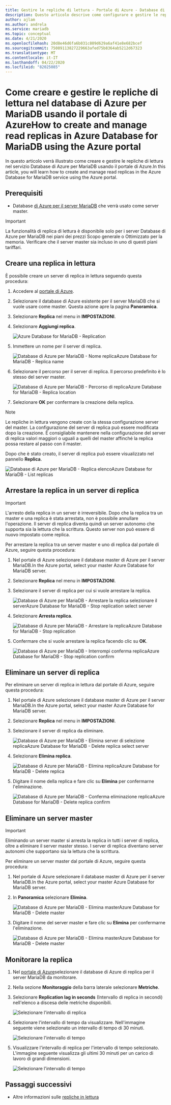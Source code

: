 ```yaml
---
title: Gestire le repliche di lettura - Portale di Azure - Database di Azure per MariaDBManage read replicas - Azure portal - Azure Database for MariaDB
description: Questo articolo descrive come configurare e gestire le repliche di lettura nel database di Azure per MariaDB usando il portale
author: ajlam
ms.author: andrela
ms.service: mariadb
ms.topic: conceptual
ms.date: 4/21/2020
ms.openlocfilehash: 20d8e46d6fa6b031c809d629a6af41e8e682bcef
ms.sourcegitcommit: 75089113827229663afed75b8364ab5212d67323
ms.translationtype: MT
ms.contentlocale: it-IT
ms.lasthandoff: 04/22/2020
ms.locfileid: "82025085"
---
```

# <a name="how-to-create-and-manage-read-replicas-in-azure-database-for-mariadb-using-the-azure-portal"></a>Come creare e gestire le repliche di lettura nel database di Azure per MariaDB usando il portale di AzureHow to create and manage read replicas in Azure Database for MariaDB using the Azure portal

In questo articolo verrà illustrato come creare e gestire le repliche di lettura nel servizio Database di Azure per MariaDB usando il portale di Azure.In this article, you will learn how to create and manage read replicas in the Azure Database for MariaDB service using the Azure portal.

## <a name="prerequisites"></a>Prerequisiti

- Database [di Azure per il server MariaDB](quickstart-create-mariadb-server-database-using-azure-portal.md) che verrà usato come server master.

> [!IMPORTANT]
> La funzionalità di replica di lettura è disponibile solo per i server Database di Azure per MariaDB nei piani dei prezzi Scopo generale o Ottimizzato per la memoria. Verificare che il server master sia incluso in uno di questi piani tariffari.

## <a name="create-a-read-replica"></a>Creare una replica in lettura

È possibile creare un server di replica in lettura seguendo questa procedura:

1. Accedere al [portale di Azure](https://portal.azure.com/).

2. Selezionare il database di Azure esistente per il server MariaDB che si vuole usare come master. Questa azione apre la pagina **Panoramica**.

3. Selezionare **Replica** nel menu in **IMPOSTAZIONI**.

4. Selezionare **Aggiungi replica**.

   ![Azure Database for MariaDB - Replication](./media/howto-read-replica-portal/add-replica.png)

5. Immettere un nome per il server di replica.

    ![Database di Azure per MariaDB - Nome replicaAzure Database for MariaDB - Replica name](./media/howto-read-replica-portal/replica-name.png)

6. Selezionare il percorso per il server di replica. Il percorso predefinito è lo stesso del server master.

    ![Database di Azure per MariaDB - Percorso di replicaAzure Database for MariaDB - Replica location](./media/howto-read-replica-portal/replica-location.png)

7. Selezionare **OK** per confermare la creazione della replica.

> [!NOTE]
> Le repliche in lettura vengono create con la stessa configurazione server del master. La configurazione del server di replica può essere modificata dopo la creazione. È consigliabile mantenere nella configurazione del server di replica valori maggiori o uguali a quelli del master affinché la replica possa restare al passo con il master.

Dopo che è stato creato, il server di replica può essere visualizzato nel pannello **Replica**.

   ![Database di Azure per MariaDB - Replica elencoAzure Database for MariaDB - List replicas](./media/howto-read-replica-portal/list-replica.png)

## <a name="stop-replication-to-a-replica-server"></a>Arrestare la replica in un server di replica

> [!IMPORTANT]
> L'arresto della replica in un server è irreversibile. Dopo che la replica tra un master e una replica è stata arrestata, non è possibile annullare l'operazione. Il server di replica diventa quindi un server autonomo che supporta sia la lettura che la scrittura. Questo server non può essere di nuovo impostato come replica.

Per arrestare la replica tra un server master e uno di replica dal portale di Azure, seguire questa procedura:

1. Nel portale di Azure selezionare il database master di Azure per il server MariaDB.In the Azure portal, select your master Azure Database for MariaDB server. 

2. Selezionare **Replica** nel menu in **IMPOSTAZIONI**.

3. Selezionare il server di replica per cui si vuole arrestare la replica.

   ![Database di Azure per MariaDB - Arrestare la replica selezionare il serverAzure Database for MariaDB - Stop replication select server](./media/howto-read-replica-portal/stop-replication-select.png)

4. Selezionare **Arresta replica**.

   ![Database di Azure per MariaDB - Arrestare la replicaAzure Database for MariaDB - Stop replication](./media/howto-read-replica-portal/stop-replication.png)

5. Confermare che si vuole arrestare la replica facendo clic su **OK**.

   ![Database di Azure per MariaDB - Interrompi conferma replicaAzure Database for MariaDB - Stop replication confirm](./media/howto-read-replica-portal/stop-replication-confirm.png)

## <a name="delete-a-replica-server"></a>Eliminare un server di replica

Per eliminare un server di replica in lettura dal portale di Azure, seguire questa procedura:

1. Nel portale di Azure selezionare il database master di Azure per il server MariaDB.In the Azure portal, select your master Azure Database for MariaDB server.

2. Selezionare **Replica** nel menu in **IMPOSTAZIONI**.

3. Selezionare il server di replica da eliminare.

   ![Database di Azure per MariaDB - Elimina server di selezione replicaAzure Database for MariaDB - Delete replica select server](./media/howto-read-replica-portal/delete-replica-select.png)

4. Selezionare **Elimina replica**.

   ![Database di Azure per MariaDB - Elimina replicaAzure Database for MariaDB - Delete replica](./media/howto-read-replica-portal/delete-replica.png)

5. Digitare il nome della replica e fare clic su **Elimina** per confermarne l'eliminazione.  

   ![Database di Azure per MariaDB - Conferma eliminazione replicaAzure Database for MariaDB - Delete replica confirm](./media/howto-read-replica-portal/delete-replica-confirm.png)

## <a name="delete-a-master-server"></a>Eliminare un server master

> [!IMPORTANT]
> Eliminando un server master si arresta la replica in tutti i server di replica, oltre a eliminare il server master stesso. I server di replica diventano server autonomi che supportano sia la lettura che la scrittura.

Per eliminare un server master dal portale di Azure, seguire questa procedura:

1. Nel portale di Azure selezionare il database master di Azure per il server MariaDB.In the Azure portal, select your master Azure Database for MariaDB server.

2. In **Panoramica** selezionare **Elimina**.

   ![Database di Azure per MariaDB - Elimina masterAzure Database for MariaDB - Delete master](./media/howto-read-replica-portal/delete-master-overview.png)

3. Digitare il nome del server master e fare clic su **Elimina** per confermarne l'eliminazione.  

   ![Database di Azure per MariaDB - Elimina masterAzure Database for MariaDB - Delete master](./media/howto-read-replica-portal/delete-master-confirm.png)

## <a name="monitor-replication"></a>Monitorare la replica

1. Nel [portale di Azure](https://portal.azure.com/)selezionare il database di Azure di replica per il server MariaDB da monitorare.

2. Nella sezione **Monitoraggio** della barra laterale selezionare **Metriche**.

3. Selezionare **Replication lag in seconds** (Intervallo di replica in secondi) nell'elenco a discesa delle metriche disponibili.

   ![Selezionare l'intervallo di replica](./media/howto-read-replica-portal/monitor-select-replication-lag.png)

4. Selezionare l'intervallo di tempo da visualizzare. Nell'immagine seguente viene selezionato un intervallo di tempo di 30 minuti.

   ![Selezionare l'intervallo di tempo](./media/howto-read-replica-portal/monitor-replication-lag-time-range.png)

5. Visualizzare l'intervallo di replica per l'intervallo di tempo selezionato. L'immagine seguente visualizza gli ultimi 30 minuti per un carico di lavoro di grandi dimensioni.

   ![Selezionare l'intervallo di tempo](./media/howto-read-replica-portal/monitor-replication-lag-time-range-thirty-mins.png)

## <a name="next-steps"></a>Passaggi successivi

- Altre informazioni sulle [repliche in lettura](concepts-read-replicas.md)